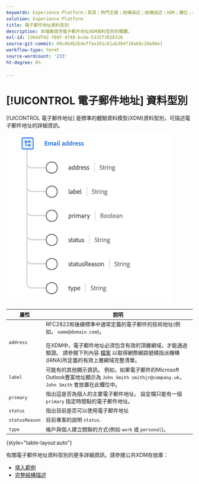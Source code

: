 ```yaml
---
keywords: Experience Platform；首頁；熱門主題；結構描述；結構描述；XDM；欄位；結構描述；電子郵件地址；xdm：emailAddress；電子郵件；電子郵件地址；資料型別；資料型別；
solution: Experience Platform
title: 電子郵件地址資料型別
description: 本檔案提供電子郵件地址XDM資料型別的概觀。
exl-id: 1364df42-f89f-4f48-bcda-5332f3828326
source-git-commit: 60c0bd62b4effaa161c61ab304718ab8c20a06e1
workflow-type: tm+mt
source-wordcount: '233'
ht-degree: 0%

---
```


# [!UICONTROL 電子郵件地址] 資料型別

[!UICONTROL 電子郵件地址] 是標準的體驗資料模型(XDM)資料型別，可描述電子郵件地址的詳細資訊。

<img src="../images/data-types/email-address.png" width="450" /><br />

| 屬性 | 說明 |
| --- | --- |
| `address` | RFC2822和後續標準中通常定義的電子郵件的技術地址(例如， `name@domain.com`)。<br><br>在XDM中，電子郵件地址必須包含有效的頂層網域，才能通過驗證。 請參閱下列內容 [檔案](https://data.iana.org/TLD/tlds-alpha-by-domain.txt) 以取得網際網路號碼指派機構(IANA)所定義的有效上層網域完整清單。 |
| `label` | 可能有的其他顯示資訊。 例如，如果電子郵件的Microsoft Outlook豐富地址顯示為 `John Smith smithjr@company.uk`， `John Smith` 會放置在此欄位中。 |
| `primary` | 指出這是否為個人的主要電子郵件地址。 設定檔只能有一個 `primary` 指定時間點的電子郵件地址。 |
| `status` | 指出目前是否可以使用電子郵件地址 |
| `statusReason` | 目前專案的說明 `status`. |
| `type` | 帳戶與個人建立關聯的方式(例如 `work` 或 `personal`)。 |

{style="table-layout:auto"}


有關電子郵件地址資料型別的更多詳細資訊，請參閱公共XDM存放庫：

* [填入範例](https://github.com/adobe/xdm/blob/master/components/datatypes/demographic/emailaddress.example.1.json)
* [完整結構描述](https://github.com/adobe/xdm/blob/master/components/datatypes/demographic/emailaddress.schema.json)
